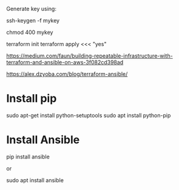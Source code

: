 Generate key using:

ssh-keygen -f mykey

chmod 400 mykey

terraform init
terraform apply <<< "yes"

https://medium.com/faun/building-repeatable-infrastructure-with-terraform-and-ansible-on-aws-3f082cd398ad

https://alex.dzyoba.com/blog/terraform-ansible/

# Install pip
sudo apt-get install python-setuptools
sudo apt install python-pip
# Install Ansible

pip install ansible

or

sudo apt install ansible
